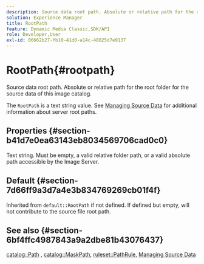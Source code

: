 ```yaml
---
description: Source data root path. Absolute or relative path for the root folder for the source data of this image catalog.
solution: Experience Manager
title: RootPath
feature: Dynamic Media Classic,SDK/API
role: Developer,User
exl-id: 06662b27-fb10-41d0-a14c-48025d7e9137
---
```

# RootPath{#rootpath}

Source data root path. Absolute or relative path for the root folder for the source data of this image catalog.

The `RootPath` is a text string value. See [Managing Source Data](../../../../../is-api/image-serving-api-ref/c-configuration-and-administration/c-managing-content/r-source-data.md#reference-4eebd51b2db2401c90be771d3382329e) for additional information about server root paths.

## Properties {#section-b41d7e0ea63143eb8034569706cad0c0}

Text string. Must be empty, a valid relative folder path, or a valid absolute path accessible by the Image Server.

## Default {#section-7d66ff9a3d7a4e3b834769269cb01f4f}

Inherited from `default::RootPath` if not defined. If defined but empty, will not contribute to the source file root path.

## See also {#section-6bf4ffc4987843a9a2dbe81b43076437}

[catalog::Path](/help/aem-is-ir-api/is-api/image-catalog/image-serving-api-ref/c-image-catalog-reference/c-image-svg-data-reference/c-image-data-reference/r-path-cat.md) , [catalog::MaskPath](/help/aem-is-ir-api/is-api/image-catalog/image-serving-api-ref/c-image-catalog-reference/c-image-svg-data-reference/c-image-data-reference/r-maskpath-cat.md),  [ruleset::PathRule](../../../../../is-api/image-catalog/image-serving-api-ref/c-image-catalog-reference/c-rule-set-reference/c-rule-set-reference.md#concept-3e5058cf3507470b82cac638df23ea8e), [Managing Source Data](../../../../../is-api/image-serving-api-ref/c-configuration-and-administration/c-managing-content/r-source-data.md#reference-4eebd51b2db2401c90be771d3382329e)
